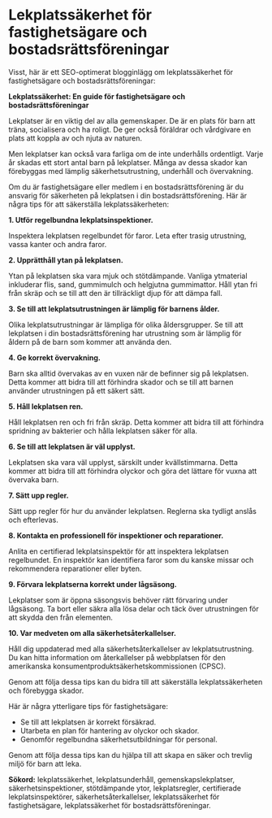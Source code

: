 # Lekplatssäkerhet för fastighetsägare och bostadsrättsföreningar

Visst, här är ett SEO-optimerat blogginlägg om lekplatssäkerhet för fastighetsägare och bostadsrättsföreningar:

**Lekplatssäkerhet: En guide för fastighetsägare och bostadsrättsföreningar**

Lekplatser är en viktig del av alla gemenskaper. De är en plats för barn att träna, socialisera och ha roligt. De ger också föräldrar och vårdgivare en plats att koppla av och njuta av naturen.

Men lekplatser kan också vara farliga om de inte underhålls ordentligt. Varje år skadas ett stort antal barn på lekplatser. Många av dessa skador kan förebyggas med lämplig säkerhetsutrustning, underhåll och övervakning.

Om du är fastighetsägare eller medlem i en bostadsrättsförening är du ansvarig för säkerheten på lekplatsen i din bostadsrättsförening. Här är några tips för att säkerställa lekplatssäkerheten:

**1. Utför regelbundna lekplatsinspektioner.**

Inspektera lekplatsen regelbundet för faror. Leta efter trasig utrustning, vassa kanter och andra faror.

**2. Upprätthåll ytan på lekplatsen.**

Ytan på lekplatsen ska vara mjuk och stötdämpande. Vanliga ytmaterial inkluderar flis, sand, gummimulch och helgjutna gummimattor. Håll ytan fri från skräp och se till att den är tillräckligt djup för att dämpa fall.

**3. Se till att lekplatsutrustningen är lämplig för barnens ålder.**

Olika lekplatsutrustningar är lämpliga för olika åldersgrupper. Se till att lekplatsen i din bostadsrättsförening har utrustning som är lämplig för åldern på de barn som kommer att använda den.

**4. Ge korrekt övervakning.**

Barn ska alltid övervakas av en vuxen när de befinner sig på lekplatsen. Detta kommer att bidra till att förhindra skador och se till att barnen använder utrustningen på ett säkert sätt.

**5. Håll lekplatsen ren.**

Håll lekplatsen ren och fri från skräp. Detta kommer att bidra till att förhindra spridning av bakterier och hålla lekplatsen säker för alla.

**6. Se till att lekplatsen är väl upplyst.**

Lekplatsen ska vara väl upplyst, särskilt under kvällstimmarna. Detta kommer att bidra till att förhindra olyckor och göra det lättare för vuxna att övervaka barn.

**7. Sätt upp regler.**

Sätt upp regler för hur du använder lekplatsen. Reglerna ska tydligt anslås och efterlevas.

**8. Kontakta en professionell för inspektioner och reparationer.**

Anlita en certifierad lekplatsinspektör för att inspektera lekplatsen regelbundet. En inspektör kan identifiera faror som du kanske missar och rekommendera reparationer eller byten.

**9. Förvara lekplatserna korrekt under lågsäsong.**

Lekplatser som är öppna säsongsvis behöver rätt förvaring under lågsäsong. Ta bort eller säkra alla lösa delar och täck över utrustningen för att skydda den från elementen.

**10. Var medveten om alla säkerhetsåterkallelser.**

Håll dig uppdaterad med alla säkerhetsåterkallelser av lekplatsutrustning. Du kan hitta information om återkallelser på webbplatsen för den amerikanska konsumentproduktsäkerhetskommissionen (CPSC).

Genom att följa dessa tips kan du bidra till att säkerställa lekplatssäkerheten och förebygga skador.

Här är några ytterligare tips för fastighetsägare:

* Se till att lekplatsen är korrekt försäkrad.
* Utarbeta en plan för hantering av olyckor och skador.
* Genomför regelbundna säkerhetsutbildningar för personal.

Genom att följa dessa tips kan du hjälpa till att skapa en säker och trevlig miljö för barn att leka.

**Sökord:** lekplatssäkerhet, lekplatsunderhåll, gemenskapslekplatser, säkerhetsinspektioner, stötdämpande ytor, lekplatsregler, certifierade lekplatsinspektörer, säkerhetsåterkallelser, lekplatssäkerhet för fastighetsägare, lekplatssäkerhet för bostadsrättsföreningar.
